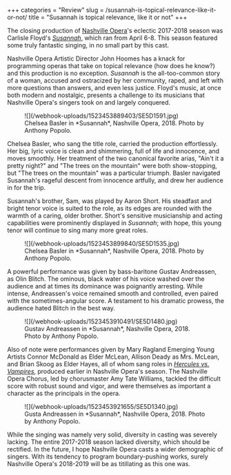 +++
categories = "Review"
slug = /susannah-is-topical-relevance-like-it-or-not/
title = "Susannah is topical relevance, like it or not"
+++

The closing production of [Nashville Opera](/scene/companies/nashville-opera/)'s eclectic 2017-2018 season was Carlisle Floyd's [*Susannah*](http://www.nashvilleopera.org/susannah/), which ran from April 6-8. This season featured some truly fantastic singing, in no small part by this cast.

Nashville Opera Artistic Director John Hoomes has a knack for programming operas that take on topical relevance (how does he know?) and this production is no exception. *Susannah* is the all-too-common story of a woman, accused and ostracized by her community, raped, and left with more questions than answers, and even less justice. Floyd's music, at once both modern and nostalgic, presents a challenge to its musicians that Nashville Opera's singers took on and largely conquered.

<figure data-type="image">
![](/webhook-uploads/1523453889403/SE5D1591.jpg)
<figcaption>Chelsea Basler in *Susannah*, Nashville Opera, 2018. Photo by Anthony Popolo.</figcaption>
</figure>

Chelsea Basler, who sang the title role, carried the production effortlessly. Her big, lyric voice is clean and shimmering, full of life and innocence, and moves smoothly. Her treatment of the two canonical favorite arias, "Ain't it a pretty night?" and "The trees on the mountain" were both show-stopping, but "The trees on the mountain" was a particular triumph. Basler navigated Susannah's rageful descent from innocence artfully, and drew her audience in for the trip.

Susannah's brother, Sam, was played by Aaron Short. His steadfast and bright tenor voice is suited to the role, as its edges are rounded with the warmth of a caring, older brother. Short's sensitive musicianship and acting capabilities were prominently displayed in *Susannah*; with hope, this young tenor will continue to sing many more great roles.

<figure data-type="image">
![](/webhook-uploads/1523453899840/SE5D1535.jpg)
<figcaption>Chelsea Basler in *Susannah*, Nashville Opera, 2018. Photo by Anthony Popolo.</figcaption>
</figure>

A powerful performance was given by bass-baritone Gustav Andreassen, as Olin Blitch. The ominous, black water of his voice washed over the audience and at times its dominance was poignantly arresting. While intense, Andreassen's voice remained smooth and controlled, even paired with the sometimes-angular score. A testament to his dramatic prowess, the audience hated Blitch in the best way.

<figure data-type="image">
![](/webhook-uploads/1523453910491/SE5D1480.jpg)
<figcaption>Gustav Andreassen in *Susannah*, Nashville Opera, 2018. Photo by Anthony Popolo.</figcaption>
</figure>

Also of note were performances given by Mary Ragland Emerging Young Artists Connor McDonald as Elder McLean, Allison Deady as Mrs. McLean, and Brian Skoog as Elder Hayes, all of whom sang roles in [*Hercules vs. Vampires*](/opera-meets-cult-film-hercules-vs-vampires/), produced earlier in Nashville Opera's season. The Nashville Opera Chorus, led by chorusmaster Amy Tate Williams, tackled the difficult score with robust sound and vigor, and were themselves as important a character as the principals in the opera.

<figure data-type="image">
![](/webhook-uploads/1523453921655/SE5D1340.jpg)
<figcaption>Gusta Andreassen in *Susannah*, Nashville Opera, 2018. Photo by Anthony Popolo.</figcaption>
</figure>

While the singing was namely very solid, diversity in casting was severely lacking. The entire 2017-2018 season lacked diversity, which should be rectified. In the future, I hope Nashville Opera casts a wider demographic of singers. With its tendency to program boundary-pushing works, surely Nashville Opera's 2018-2019 will be as titillating as this one was.
